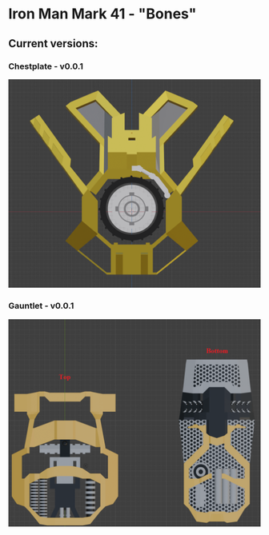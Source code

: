 # Iron Man Mark 41 - "Bones"

## Current versions:

### Chestplate - v0.0.1

![chestplate screenshot](Screenshots/Chestplate/v0.0.1.png)

### Gauntlet - v0.0.1

![gauntlet screenshot](Screenshots/Gauntlet/v0.0.1.png)

